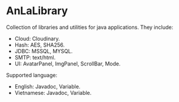# AnLaLibrary

Collection of libraries and utilities for java applications. They include: 
* Cloud: Cloudinary.
* Hash: AES, SHA256.
* JDBC: MSSQL, MYSQL.
* SMTP: text/html.
* UI: AvatarPanel, ImgPanel, ScrollBar, Mode.

Supported language:
* English: Javadoc, Variable.
* Vietnamese: Javadoc, Variable.
